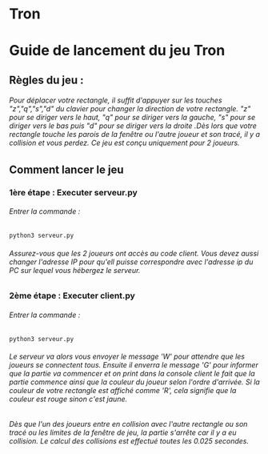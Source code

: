 # Tron

# Guide de lancement du jeu Tron

## Règles du jeu :

###### Pour déplacer votre rectangle, il suffit d'appuyer sur les touches "z","q","s","d" du clavier pour changer la direction de votre rectangle. "z" pour se diriger vers le haut, "q" pour se diriger vers la gauche, "s" pour se diriger vers le bas puis "d" pour se diriger vers la droite .Dès lors que votre rectangle touche les parois de la fenêtre ou l'autre joueur et son tracé, il y a collision et vous perdez. Ce jeu est conçu uniquement pour 2 joueurs.

## Comment lancer le jeu

### 1ère étape : Executer serveur.py
###### Entrer la commande : 
```
python3 serveur.py
```
###### Assurez-vous que les 2 joueurs ont accès au code client. Vous devez aussi changer l'adresse IP pour qu'ell puisse correspondre avec l'adresse ip du PC sur lequel vous hébergez le serveur.

### 2ème étape : Executer client.py

###### Entrer la commande : 
```
python3 serveur.py
```

###### Le serveur va alors vous envoyer le message 'W' pour attendre que les joueurs se connectent tous. Ensuite il enverra le message 'G' pour informer que la partie va commencer et on print dans la console client le fait que la partie commence ainsi que la couleur du joueur selon l'ordre d'arrivée. Si la couleur de votre rectangle est affiché comme 'R', cela signifie que la couleur est rouge sinon c'est jaune. 

###### Dès que l'un des joueurs entre en collision avec l'autre rectangle ou son tracé ou les limites de la fenêtre de jeu, la partie s'arrête car il y a eu collision. Le calcul des collisions est effectué toutes les 0.025 secondes.
